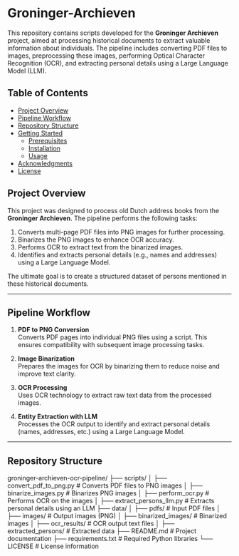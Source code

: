 # Groninger-Archieven

This repository contains scripts developed for the **Groninger Archieven** project, aimed at processing historical documents to extract valuable information about individuals. The pipeline includes converting PDF files to images, preprocessing these images, performing Optical Character Recognition (OCR), and extracting personal details using a Large Language Model (LLM).

## Table of Contents

- [Project Overview](#project-overview)
- [Pipeline Workflow](#pipeline-workflow)
- [Repository Structure](#repository-structure)
- [Getting Started](#getting-started)
  - [Prerequisites](#prerequisites)
  - [Installation](#installation)
  - [Usage](#usage)
- [Acknowledgments](#acknowledgments)
- [License](#license)

## Project Overview

This project was designed to process old Dutch address books from the **Groninger Archieven**. The pipeline performs the following tasks:

1. Converts multi-page PDF files into PNG images for further processing.
2. Binarizes the PNG images to enhance OCR accuracy.
3. Performs OCR to extract text from the binarized images.
4. Identifies and extracts personal details (e.g., names and addresses) using a Large Language Model.

The ultimate goal is to create a structured dataset of persons mentioned in these historical documents.

---

## Pipeline Workflow

1. **PDF to PNG Conversion**  
   Converts PDF pages into individual PNG files using a script. This ensures compatibility with subsequent image processing tasks.

2. **Image Binarization**  
   Prepares the images for OCR by binarizing them to reduce noise and improve text clarity.

3. **OCR Processing**  
   Uses OCR technology to extract raw text data from the processed images.

4. **Entity Extraction with LLM**  
   Processes the OCR output to identify and extract personal details (names, addresses, etc.) using a Large Language Model.

---

## Repository Structure

groninger-archieven-ocr-pipeline/ ├── scripts/ │ ├── convert_pdf_to_png.py # Converts PDF files to PNG images │ ├── binarize_images.py # Binarizes PNG images │ ├── perform_ocr.py # Performs OCR on the images │ ├── extract_persons_llm.py # Extracts personal details using an LLM ├── data/ │ ├── pdfs/ # Input PDF files │ ├── images/ # Output images (PNG) │ ├── binarized_images/ # Binarized images │ ├── ocr_results/ # OCR output text files │ ├── extracted_persons/ # Extracted data ├── README.md # Project documentation ├── requirements.txt # Required Python libraries └── LICENSE # License information


